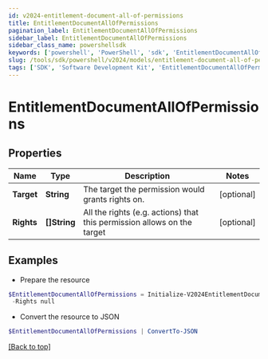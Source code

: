 ```yaml
---
id: v2024-entitlement-document-all-of-permissions
title: EntitlementDocumentAllOfPermissions
pagination_label: EntitlementDocumentAllOfPermissions
sidebar_label: EntitlementDocumentAllOfPermissions
sidebar_class_name: powershellsdk
keywords: ['powershell', 'PowerShell', 'sdk', 'EntitlementDocumentAllOfPermissions', 'V2024EntitlementDocumentAllOfPermissions'] 
slug: /tools/sdk/powershell/v2024/models/entitlement-document-all-of-permissions
tags: ['SDK', 'Software Development Kit', 'EntitlementDocumentAllOfPermissions', 'V2024EntitlementDocumentAllOfPermissions']
---
```



# EntitlementDocumentAllOfPermissions

## Properties

Name | Type | Description | Notes
------------ | ------------- | ------------- | -------------
**Target** | **String** | The target the permission would grants rights on. | [optional] 
**Rights** | **[]String** | All the rights (e.g. actions) that this permission allows on the target | [optional] 

## Examples

- Prepare the resource
```powershell
$EntitlementDocumentAllOfPermissions = Initialize-V2024EntitlementDocumentAllOfPermissions  -Target SYS.GV_$TRANSACTION `
 -Rights null
```

- Convert the resource to JSON
```powershell
$EntitlementDocumentAllOfPermissions | ConvertTo-JSON
```


[[Back to top]](#) 

